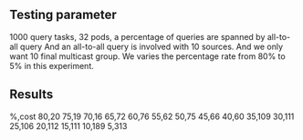 ## Testing parameter
1000 query tasks, 32 pods, a percentage of queries are spanned by all-to-all query
And an all-to-all query is involved with 10 sources. And we only want 10 final multicast group.
We varies the percentage rate from 80% to 5% in this experiment.

## Results
%,cost
80,20
75,19
70,16
65,72
60,76
55,62
50,75
45,66
40,60
35,109
30,111
25,106
20,112
15,111
10,189
5,313
